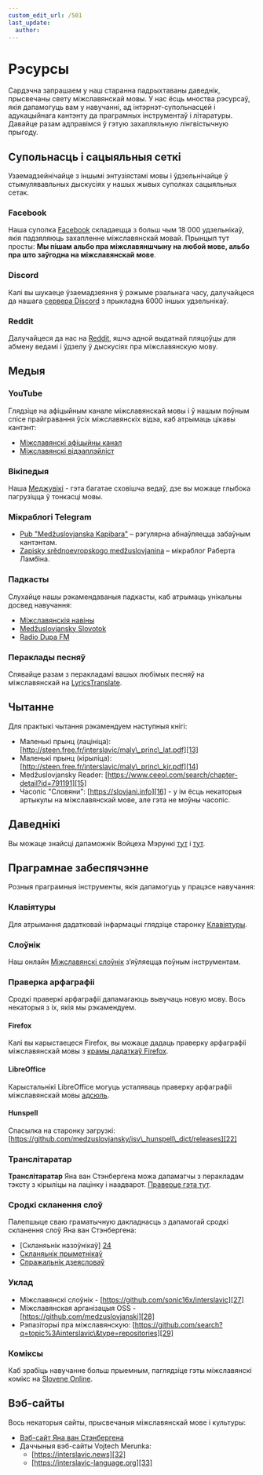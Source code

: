```yaml
---
custom_edit_url: /501
last_update:
  author:
---
```


# Рэсурсы

Сардэчна запрашаем у наш старанна падрыхтаваны даведнік, прысвечаны свету міжславянскай мовы. У нас ёсць мноства рэсурсаў, якія дапамогуць вам у навучанні, ад інтэрнэт-супольнасцей і адукацыйнага кантэнту да праграмных інструментаў і літаратуры. Давайце разам адправімся ў гэтую захапляльную лінгвістычную прыгоду.

## Супольнасць і сацыяльныя сеткі

Узаемадзейнічайце з іншымі энтузіястамі мовы і ўдзельнічайце ў стымулявавльных дыскусіях у нашых жывых суполках сацыяльных сетак.

### Facebook

Наша суполка [Facebook][1] складаецца з больш чым 18 000 удзельнікаў, якія падзяляюць захапленне міжславянскай мовай. Прынцып тут просты: **Мы пішам альбо пра міжславяншчыну на любой мове, альбо пра што заўгодна на міжславянскай мове**.

### Discord

Калі вы шукаеце ўзаемадзеяння ў рэжыме рэальнага часу, далучайцеся да нашага [сервера Discord][2] з прыкладна 6000 іншых удзельнікаў.

### Reddit

Далучайцеся да нас на [Reddit][3], яшчэ адной выдатнай пляцоўцы для абмену ведамі і ўдзелу ў дыскусіях пра міжславянскую мову.

## Медыя

### YouTube

Глядзіце на афіцыйным канале міжславянскай мовы і ў нашым поўным спісе прайгравання ўсіх міжславянскіх відэа, каб атрымаць цікавы кантэнт:

- [Міжславянскі афіцыйны канал][4]
- [Міжславянскі відэаплэйліст][5]

### Вікіпедыя

Наша [Меджувікі][6] - гэта багатае сховішча ведаў, дзе вы можаце глыбока пагрузіцца ў тонкасці мовы.

### Мікраблогі Telegram

- [Pub "Medžuslovjanska Kapibara"][7] – рэгулярна абнаўляецца забаўным кантэнтам.
- [Zapisky srědnoevropskogo medžuslovjanina][8] – мікраблог Раберта Ламбіна.

### Падкасты

Слухайце нашы рэкамендаваныя падкасты, каб атрымаць унікальны досвед навучання:

- [Міжславянскія навіны][9]
- [Medžuslovjansky Slovotok][10]
- [Radio Dupa FM][11]

### Пераклады песняў

Спявайце разам з перакладамі вашых любімых песняў на міжславянскай на [LyricsTranslate][12].

## Чытанне

Для практыкі чытання рэкамендуем наступныя кнігі:

- Маленькі прынц (лацініца): [http://steen.free.fr/interslavic/maly\_princ\_lat.pdf][13]
- Маленькі прынц (кірыліца): [http://steen.free.fr/interslavic/maly\_princ\_kir.pdf][14]
- Medžuslovjansky Reader: [https://www.ceeol.com/search/chapter-detail?id=791191][15]
- Часопіс "Словяни": [https://slovjani.info][16] - у ім ёсць некаторыя артыкулы на міжславянскай мове, але гэта не моўны часопіс.

## Даведнікі

Вы можаце знайсці дапаможнік Войцеха Мэрункі [тут][17] і [тут][15].

## Праграмнае забеспячэнне

Розныя праграмныя інструменты, якія дапамогуць у працэсе навучання:

### Клавіятуры

Для атрымання дадатковай інфармацыі глядзіце старонку [Клавіятуры][18].

### Слоўнік

Наш онлайн [Міжславянскі слоўнік][19] з’яўляецца поўным інструментам.

### Праверка арфаграфіі

Сродкі праверкі арфаграфіі дапамагаюць вывучаць новую мову. Вось некаторыя з іх, якія мы рэкамендуем.

#### Firefox

Калі вы карыстаецеся Firefox, вы можаце дадаць праверку арфаграфіі міжславянскай мовы з [крамы дадаткаў Firefox][20].

#### LibreOffice

Карыстальнікі LibreOffice могуць усталяваць праверку арфаграфіі міжславянскай мовы [адсюль][21].

#### Hunspell

Спасылка на старонку загрузкі: [https://github.com/medzuslovjansky/isv\_hunspell\_dict/releases][22]

### Транслітаратар

**Транслітаратар** Яна ван Стэнбергена можа дапамагчы з перакладам тэксту з кірыліцы на лацінку і наадварот. [Праверце гэта тут][23].

### Сродкі скланення слоў

Палепшыце сваю граматычную дакладнасць з дапамогай сродкі скланення слоў Яна ван Стэнбергена:

- [Скланяьнік назоўнікаў] [24]
- [Скланяьнік прыметнікаў][25]
- [Спражальнік дзеясловаў][26]

### Уклад

- Міжславянскі слоўнік - [https://github.com/sonic16x/interslavic][27]
- Міжславянская арганізацыя OSS - [https://github.com/medzuslovjanski][28]
- Рэпазіторыі пра міжславянскую: [https://github.com/search?q=topic%3Ainterslavic\&type=repositories][29]

### Коміксы

Каб зрабіць навучанне больш прыемным, паглядзіце гэты міжславянскі комікс на [Slovene Online][30].

## Вэб-сайты

Вось некаторыя сайты, прысвечаныя міжславянскай мове і культуры:

- [Вэб-сайт Яна ван Стэнбергена][31]
- Даччыныя вэб-сайты Vojtech Merunka:
  - [https://interslavic.news][32]
  - [https://interslavic-language.org][33]

[1]: https://www.facebook.com/groups/interslavic

[2]: https://discord.com/invite/n3saqm27QW

[3]: https://www.reddit.com/r/interslavic/

[4]: https://www.youtube.com/channel/UCShYXuD2TyJlYd9UWUUiYiA

[5]: https://www.youtube.com/playlist?list=PLT_X5HnKrXoiL3a5oK9Tv977JI8ijvFNM

[6]: https://isv.miraheze.org/

[7]: https://t.me/interslavicthings

[8]: https://t.me/zapiskysm

[9]: https://interslavic.news/podkast

[10]: https://linktr.ee/medzuslovjansky.slovotok

[11]: https://tyflonet.com/siciliano/arhiv/

[12]: https://lyricstranslate.com/language/interslavic

[13]: http://steen.free.fr/interslavic/maly_princ_lat.pdf

[14]: http://steen.free.fr/interslavic/maly_princ_kir.pdf

[15]: https://www.ceeol.com/search/chapter-detail?id=791191

[16]: https://slovjani.info

[17]: https://www.patro.cz/interslavic-zonal-constructed-language/

[18]: ./keyboards.md

[19]: https://interslavic-dictionary.com/

[20]: https://addons.mozilla.org/en-US/firefox/addon/interslavic-spellcheck/

[21]: https://extensions.libreoffice.org/en/extensions/show/15995

[22]: https://github.com/medzuslovjansky/isv_hunspell_dict/releases

[23]: http://steen.free.fr/interslavic/transliterator.html

[24]: http://steen.free.fr/interslavic/declinator.html

[25]: http://steen.free.fr/interslavic/adjectivator.html

[26]: http://steen.free.fr/interslavic/conjugator.html

[27]: https://github.com/sonic16x/interslavic

[28]: https://github.com/medzuslovjansky

[29]: https://github.com/search?q=topic%3Ainterslavic&type=repositories

[30]: https://slovene.online/animation/1.0/msl/index.html

[31]: http://steen.free.fr/interslavic

[32]: https://interslavic.news

[33]: https://interslavic-language.org

